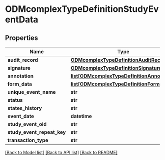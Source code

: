# ODMcomplexTypeDefinitionStudyEventData

## Properties
Name | Type | Description | Notes
------------ | ------------- | ------------- | -------------
**audit_record** | [**ODMcomplexTypeDefinitionAuditRecord**](ODMcomplexTypeDefinitionAuditRecord.md) |  | [optional] 
**signature** | [**ODMcomplexTypeDefinitionSignature**](ODMcomplexTypeDefinitionSignature.md) |  | [optional] 
**annotation** | [**list[ODMcomplexTypeDefinitionAnnotation]**](ODMcomplexTypeDefinitionAnnotation.md) |  | [optional] 
**form_data** | [**list[ODMcomplexTypeDefinitionFormData]**](ODMcomplexTypeDefinitionFormData.md) |  | [optional] 
**unique_event_name** | **str** |  | [optional] 
**status** | **str** |  | [optional] 
**states_history** | **str** |  | [optional] 
**event_date** | **datetime** |  | [optional] 
**study_event_oid** | **str** |  | [optional] 
**study_event_repeat_key** | **str** |  | [optional] 
**transaction_type** | **str** |  | [optional] 

[[Back to Model list]](../README.md#documentation-for-models) [[Back to API list]](../README.md#documentation-for-api-endpoints) [[Back to README]](../README.md)



